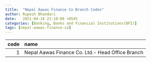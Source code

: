 ```yaml
---
title:  "Nepal Aawas Finance Co Branch Codes"
author: Rupesh Bhandari
date:   2021-04-18 22:10:00 +0545
categories: [Banking, Banks and Financial Institutions(BFI)]
tags: [nepal-aawas-finance-co]
---
```


|   code | name                                             |
|-------:|:-------------------------------------------------|
|      1 | Nepal Aawas Finance Co. Ltd.- Head Office Branch |